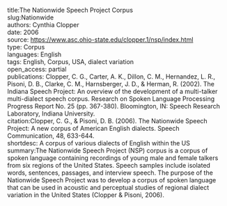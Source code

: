 title:The Nationwide Speech Project Corpus  
slug:Nationwide  
authors: Cynthia Clopper  
date: 2006   
source: https://www.asc.ohio-state.edu/clopper.1/nsp/index.html  
type: Corpus  
languages: English  
tags: English, Corpus, USA, dialect variation  
open_access: partial  
publications: Clopper, C. G., Carter, A. K., Dillon, C. M., Hernandez, L. R., Pisoni, D. B., Clarke, C. M., Harnsberger, J. D., & Herman, R. (2002). The Indiana Speech Project: An overview of the development of a multi-talker multi-dialect speech corpus. Research on Spoken Language Processing Progress Report No. 25 (pp. 367-380). Bloomington, IN: Speech Research Laboratory, Indiana University.  
citation:Clopper, C. G., & Pisoni, D. B. (2006). The Nationwide Speech Project: A new corpus of American English dialects. Speech Communication, 48, 633-644.  
shortdesc: A corpus of various dialects of English within the US  
summary:The Nationwide Speech Project (NSP) corpus is a corpus of spoken language containing recordings of young male and female talkers from six regions of the United States. Speech samples include isolated words, sentences, passages, and interview speech. The purpose of the Nationwide Speech Project was to develop a corpus of spoken language that can be used in acoustic and perceptual studies of regional dialect variation in the United States (Clopper & Pisoni, 2006).  
